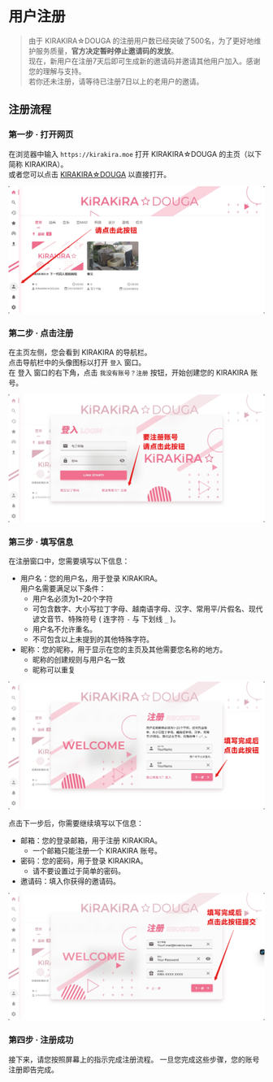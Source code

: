 # 用户注册

> 由于 KIRAKIRA☆DOUGA 的注册用户数已经突破了500名，为了更好地维护服务质量，**官方决定<del>暂时</del>停止邀请码的发放**。\
> 现在，新用户在注册7天后即可生成新的邀请码并邀请其他用户加入。感谢您的理解与支持。\
> 若你还未注册，请等待已注册7日以上的老用户的邀请。

## 注册流程

### 第一步 · 打开网页

在浏览器中输入 `https://kirakira.moe` 打开 KIRAKIRA☆DOUGA 的主页（以下简称 KIRAKIRA）。\
或者您可以点击 [KIRAKIRA☆DOUGA](https://kirakira.moe/) 以直接打开。

![Step 01](Picture/step01.png)

### 第二步 · 点击注册

在主页左侧，您会看到 KIRAKIRA 的导航栏。\
点击导航栏中的头像图标以打开 `登入` 窗口。\
在 登入 窗口的右下角，点击 `我没有账号？注册` 按钮，开始创建您的 KIRAKIRA 账号。

![Step 02](Picture/step02.png)

### 第三步 · 填写信息

在注册窗口中，您需要填写以下信息：

- 用户名：您的用户名，用于登录 KIRAKIRA。\
  用户名需要满足以下条件：
  - 用户名必须为1~20个字符
  - 可包含数字、大小写拉丁字母、越南语字母、汉字、常用平/片假名、现代谚文音节、特殊符号 ( 连字符 `-` 与 下划线 `_` )。
  - 用户名不允许重名。
  - 不可包含以上未提到的其他特殊字符。
- 昵称：您的昵称，用于显示在您的主页及其他需要您名称的地方。
  - 昵称的创建规则与用户名一致
  - 昵称可以重复

![Step 03](Picture/step03_1.png)

点击下一步后，你需要继续填写以下信息：

- 邮箱：您的登录邮箱，用于注册 KIRAKIRA。
  - 一个邮箱只能注册一个 KIRAKIRA 账号。
- 密码：您的密码，用于登录 KIRAKIRA。
  - 请不要设置过于简单的密码。
- 邀请码：填入你获得的邀请码。

![Step 03](Picture/step03_2.png)

### 第四步 · 注册成功

接下来，请您按照屏幕上的指示完成注册流程。
一旦您完成这些步骤，您的账号注册即告完成。
